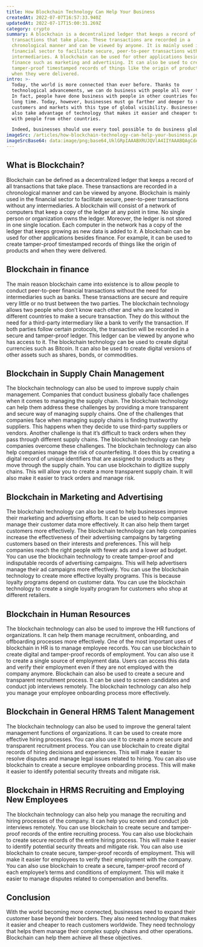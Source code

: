 ```yaml
---
title: How Blockchain Technology Can Help Your Business
createdAt: 2022-07-07T16:57:33.940Z
updatedAt: 2022-07-17T15:00:31.269Z
category: crypto
summary: A blockchain is a decentralized ledger that keeps a record of all
  transactions that take place. These transactions are recorded in a
  chronological manner and can be viewed by anyone. It is mainly used in the
  financial sector to facilitate secure, peer-to-peer transactions without any
  intermediaries. A blockchain can be used for other applications besides
  finance such as marketing and advertising. It can also be used to create
  tamper-proof timestamped records of things like the origin of products and
  when they were delivered.
intro: >-
  Today, the world is more connected than ever before. Thanks to
  technological advancements, we can do business with people all over the world.
  In fact, people have done business with people in other countries for a very
  long time. Today, however, businesses must go farther and deeper to reach new
  customers and markets with this type of global visibility. Businesses must
  also take advantage of technology that makes it easier and cheaper to connect
  with people from other countries.

  Indeed, businesses should use every tool possible to do business globally at lower costs, avoid intermediaries when possible and reduce risks as much as possible. The best way to achieve these objectives is through the use of disruptive technologies like blockchain. Let’s see how it can help your business grow faster and smarter by reading the following lines…
imageSrc: /articles/how-blockchain-technology-can-help-your-business.png
imageSrcBase64: data:image/png;base64,UklGRpIAAABXRUJQVlA4IIYAAABQAgCdASoKAAoAAUAmJbACdAYuRkqa5GLpngAA/rYf4l63zBN9yUI9SH8FL8HXpR/nvTso41riml4rSaoWbK+t615WX8ynclxwIJe5AL/HGddtKtdsOcLlfrnNMqfx9fBYqFrPu9TMTEDCZQ3epaOdP/bp0ZDgOir7G9dH7bYJ/W7kH6DAAA==
---
```


## What is Blockchain?

Blockchain can be defined as a decentralized ledger that keeps a record of all transactions that take place. These transactions are recorded in a chronological manner and can be viewed by anyone. Blockchain is mainly used in the financial sector to facilitate secure, peer-to-peer transactions without any intermediaries.
A blockchain will consist of a network of computers that keep a copy of the ledger at any point in time. No single person or organization owns the ledger. Moreover, the ledger is not stored in one single location. Each computer in the network has a copy of the ledger that keeps growing as new data is added to it.
A blockchain can be used for other applications besides finance. For example, it can be used to create tamper-proof timestamped records of things like the origin of products and when they were delivered.

## Blockchain in finance

The main reason blockchain came into existence is to allow people to conduct peer-to-peer financial transactions without the need for intermediaries such as banks. These transactions are secure and require very little or no trust between the two parties.
The blockchain technology allows two people who don’t know each other and who are located in different countries to make a secure transaction. They do this without the need for a third-party intermediary like a bank to verify the transaction.
If both parties follow certain protocols, the transaction will be recorded in a secure and tamper-proof ledger. This ledger can be viewed by anyone who has access to it.
The blockchain technology can be used to create digital currencies such as Bitcoin. It can also be used to create digital versions of other assets such as shares, bonds, or commodities.

## Blockchain in Supply Chain Management

The blockchain technology can also be used to improve supply chain management. Companies that conduct business globally face challenges when it comes to managing the supply chain. The blockchain technology can help them address these challenges by providing a more transparent and secure way of managing supply chains.
One of the challenges that companies face when managing supply chains is finding trustworthy suppliers. This happens when they decide to use third-party suppliers or vendors. Another challenge is that it’s difficult to track orders when they pass through different supply chains. The blockchain technology can help companies overcome these challenges.
The blockchain technology can also help companies manage the risk of counterfeiting. It does this by creating a digital record of unique identifiers that are assigned to products as they move through the supply chain.
You can use blockchain to digitize supply chains. This will allow you to create a more transparent supply chain. It will also make it easier to track orders and manage risk.

## Blockchain in Marketing and Advertising

The blockchain technology can also be used to help businesses improve their marketing and advertising efforts. It can be used to help companies manage their customer data more effectively. It can also help them target customers more effectively.
The blockchain technology can help companies increase the effectiveness of their advertising campaigns by targeting customers based on their interests and preferences. This will help companies reach the right people with fewer ads and a lower ad budget.
You can use the blockchain technology to create tamper-proof and indisputable records of advertising campaigns. This will help advertisers manage their ad campaigns more effectively.
You can use the blockchain technology to create more effective loyalty programs. This is because loyalty programs depend on customer data. You can use the blockchain technology to create a single loyalty program for customers who shop at different retailers.

## Blockchain in Human Resources

The blockchain technology can also be used to improve the HR functions of organizations. It can help them manage recruitment, onboarding, and offboarding processes more effectively.
One of the most important uses of blockchain in HR is to manage employee records. You can use blockchain to create digital and tamper-proof records of employment. You can also use it to create a single source of employment data.
Users can access this data and verify their employment even if they are not employed with the company anymore. Blockchain can also be used to create a secure and transparent recruitment process. It can be used to screen candidates and conduct job interviews remotely.
The blockchain technology can also help you manage your employee onboarding process more effectively.

## Blockchain in General HRMS Talent Management

The blockchain technology can also be used to improve the general talent management functions of organizations. It can be used to create more effective hiring processes. You can also use it to create a more secure and transparent recruitment process.
You can use blockchain to create digital records of hiring decisions and experiences. This will make it easier to resolve disputes and manage legal issues related to hiring.
You can also use blockchain to create a secure employee onboarding process. This will make it easier to identify potential security threats and mitigate risk.

## Blockchain in HRMS Recruiting and Employing New Employees

The blockchain technology can also help you manage the recruiting and hiring processes of the company. It can help you screen and conduct job interviews remotely. You can use blockchain to create secure and tamper-proof records of the entire recruiting process.
You can also use blockchain to create secure records of the entire hiring process. This will make it easier to identify potential security threats and mitigate risk.
You can also use blockchain to create secure, tamper-proof records of employment. This will make it easier for employees to verify their employment with the company.
You can also use blockchain to create a secure, tamper-proof record of each employee’s terms and conditions of employment. This will make it easier to manage disputes related to compensation and benefits.

## Conclusion

With the world becoming more connected, businesses need to expand their customer base beyond their borders. They also need technology that makes it easier and cheaper to reach customers worldwide. They need technology that helps them manage their complex supply chains and other operations. Blockchain can help them achieve all these objectives.
